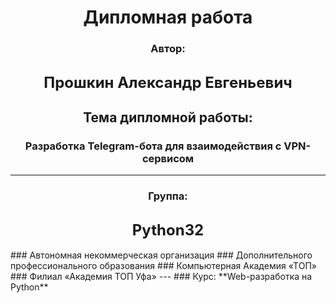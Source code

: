 <div align="center">

# Дипломная работа
### Автор:
<span style="font-size: 24px; font-weight: bold;">Прошкин Александр Евгеньевич</span>
---
## Тема дипломной работы:
### **Разработка Telegram-бота для взаимодействия с VPN-сервисом**
---
### Группа:
<span style="font-size: 24px; font-weight: bold;">Python32</span>
---
</div>
### Автономная некоммерческая организация  
### Дополнительного профессионального образования  
### Компьютерная Академия «ТОП»  
### Филиал «Академия ТОП Уфа»
---
### Курс:
**Web-разработка на Python**





